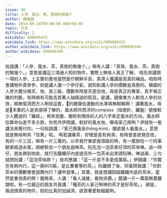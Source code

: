 ```yaml
---
issue: 88
title: 人參、風水、茶，真捌的無幾个
author: 陳憲國
date: 2014-09-18T00:00:00.000+08:00
topic: 文史
difficulty: 2
wikidata: Q98095435
wikidata_link: https://www.wikidata.org/wiki/Q98095435
author_wikidata_link: https://www.wikidata.org/wiki/Q98096340
author_wikidata: Q98096340
---
```

俗語講：「人參、風水、茶，真捌的無幾个。」嘛有人講：「真珠、風水、茶，真捌的無幾个。」意思是講這三項通人知的物件，實際上無啥人真正了解。
咱先來講頭一項的人參，上主要的產地當然是佇朝鮮半島，真濟人攏講是高貴的補品。咱有時會講物件貴參參，抑是講人激一个參仔氣，就知影講人參的價數是真懸的。韓國的人參大概分做天、地、良三級，價數有時是天差佮地，毋是真正的專家，真歹做正確的判斷，有時嘛有可能去買著人抽精過的假貨。是講，親像東方人較信人參的功效，嘛無偌濟西方人咧信這套，𪜶的健康佮運動的水準嘛無較輸啊！
講著風水，毋是𪜶本業的人是真僫得了解的，風水師共西洋的compass（指南針、羅盤）號做較少人聽過的「羅經」，用來測量，閣照有關係的人的八字來定風水的方向。風水師佮算命仙差不多仝款，你若共伊問講，較好的風水地，哪毋家己用咧？伊就有一套講法來應付你。一句俗語講：「家己揹黃金(hông‐kim)，閣欲替人看風水。」意思就是無啥咧共「信篤」啦。
啊若講著茶，好䆀是差有夠濟，有時會差欲規百倍，有的一斤三百，嘛有一斤三萬的。以早我佇東部食頭路的時，有一擺捌佮一个同事駛車經過水尾，順紲斡去一个朋友遐啉茶。阮先泡一泡茶車仔頂的茶來啉。過一時仔，朋友興到地矣，就行去鐵櫃仔內底提另外一包茶米出來請阮啉。啉過兩、三勻就問阮講：「這泡茶啥款？」我共應講：「這一斤差不多愛成萬箍。」伊隨講：「你實在有夠內行，這一兩600箍，是比賽著等的茶。」阮離開了後，同事問我講：「你對茶米的價數哪會遐爾內行？講甲遐準。」其實，我是想講囥踮鐵櫃內底的茶米，當然是重倍貴的啊！閣再來，人講：「看人減歲，看物添價。」臆講一斤一萬箍無蓋離譜啦。有一位親近的朋友共我講：「種茶的人家己咧啉的茶才是好茶啦。」
總是，傷過頭貴的物件，假的比真的加誠濟，欲買著愛較細膩咧。